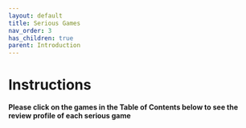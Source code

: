 ```yaml
---
layout: default
title: Serious Games
nav_order: 3
has_children: true
parent: Introduction
---
```



# Instructions

 __Please click on the games in the Table of Contents below to see the review profile of each serious game__
